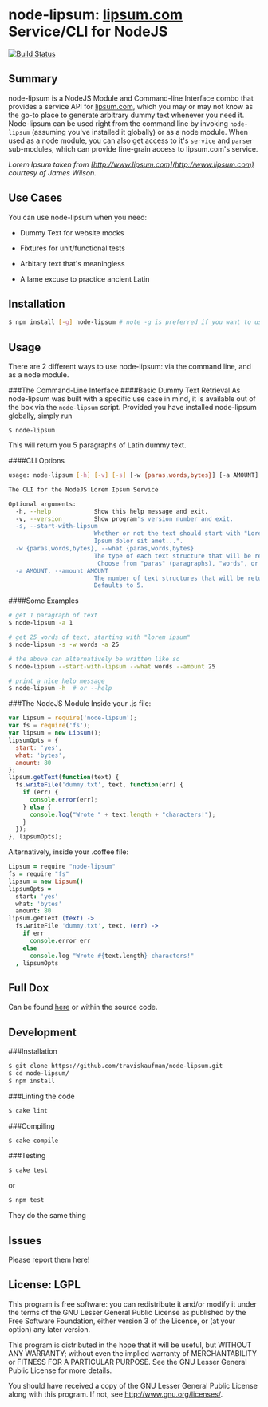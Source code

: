 node-lipsum: [lipsum.com](http://lipsum.com) Service/CLI for NodeJS
===================================================================
[![Build Status](https://secure.travis-ci.org/traviskaufman/node-lipsum.png?branch=master)](https://travis-ci.org/traviskaufman/node-lipsum)

Summary
-------
node-lipsum is a NodeJS Module and Command-line Interface combo that provides a
service API for [lipsum.com](http://lipsum.com), which you may or may not know
as the go-to place to generate arbitrary dummy text whenever you need it.
Node-lipsum can be used right from the command line by invoking
`node-lipsum` (assuming you've installed it globally) or as a node module. When
used as a node module, you can also get access to it's `service` and `parser`
sub-modules, which can provide fine-grain access to lipsum.com's service.

<i>Lorem Ipsum taken from [http://www.lipsum.com](http://www.lipsum.com)
courtesy of James Wilson.</i>

Use Cases
---------
You can use node-lipsum when you need:

* Dummy Text for website mocks

* Fixtures for unit/functional tests

* Arbitary text that's meaningless

* A lame excuse to practice ancient Latin

Installation
------------
```sh
$ npm install [-g] node-lipsum # note -g is preferred if you want to use the CLI
```

Usage
-----
There are 2 different ways to use node-lipsum: via the command line, and as a
node module.

###The Command-Line Interface
####Basic Dummy Text Retrieval
As node-lipsum was built with a specific use case in mind, it is available out
of the box via the `node-lipsum` script. Provided you have installed
node-lipsum globally, simply run

    $ node-lipsum

This will return you 5 paragraphs of Latin dummy text.

####CLI Options
```sh
usage: node-lipsum [-h] [-v] [-s] [-w {paras,words,bytes}] [-a AMOUNT]

The CLI for the NodeJS Lorem Ipsum Service

Optional arguments:
  -h, --help            Show this help message and exit.
  -v, --version         Show program's version number and exit.
  -s, --start-with-lipsum
                        Whether or not the text should start with "Lorem 
                        Ipsum dolor sit amet...".
  -w {paras,words,bytes}, --what {paras,words,bytes}
                        The type of each text structure that will be returned.
                         Choose from "paras" (paragraphs), "words", or "bytes"
  -a AMOUNT, --amount AMOUNT
                        The number of text structures that will be returned. 
                        Defaults to 5.
```

####Some Examples
```sh
# get 1 paragraph of text
$ node-lipsum -a 1

# get 25 words of text, starting with "lorem ipsum"
$ node-lipsum -s -w words -a 25

# the above can alternatively be written like so
$ node-lipsum --start-with-lipsum --what words --amount 25

# print a nice help message
$ node-lipsum -h  # or --help
```

###The NodeJS Module
Inside your .js file:

```javascript
var Lipsum = require('node-lipsum');
var fs = require('fs');
var lipsum = new Lipsum();
lipsumOpts = {
  start: 'yes',
  what: 'bytes',
  amount: 80
};
lipsum.getText(function(text) {
  fs.writeFile('dummy.txt', text, function(err) {
    if (err) { 
      console.error(err);
    } else {
      console.log("Wrote " + text.length + "characters!");
    }
  });
}, lipsumOpts);
```

Alternatively, inside your .coffee file:

```CoffeeScript
Lipsum = require "node-lipsum"
fs = require "fs"
lipsum = new Lipsum()
lipsumOpts =
  start: 'yes'
  what: 'bytes'
  amount: 80
lipsum.getText (text) ->
  fs.writeFile 'dummy.txt', text, (err) ->
    if err
      console.error err
    else
      console.log "Wrote #{text.length} characters!"
  , lipsumOpts
```

Full Dox
--------
Can be found [here](http://htmlpreview.github.com/?https://github.com/traviskaufman/node-lipsum/blob/master/docs/index.html)
or within the source code.

Development
-----------
###Installation
```sh
$ git clone https://github.com/traviskaufman/node-lipsum.git
$ cd node-lipsum/
$ npm install
```

###Linting the code
```sh
$ cake lint
```

###Compiling
```sh
$ cake compile
```

###Testing
```sh
$ cake test
```
or
```sh
$ npm test
```
They do the same thing

Issues
------
Please report them here!

License: LGPL
-------------
This program is free software: you can redistribute it and/or modify it under
the terms of the GNU Lesser General Public License as published by the Free
Software Foundation, either version 3 of the License, or (at your option) any
later version.

This program is distributed in the hope that it will be useful, but WITHOUT ANY
WARRANTY; without even the implied warranty of MERCHANTABILITY or FITNESS FOR A
PARTICULAR PURPOSE. See the GNU Lesser General Public License for more details.

You should have received a copy of the GNU Lesser General Public License along
with this program. If not, see <http://www.gnu.org/licenses/>.
